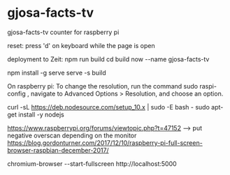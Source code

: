 # gjosa-facts-tv
gjosa-facts-tv counter for raspberry pi

reset: 
press 'd' on keyboard while the page is open

deployment to Zeit:
npm run build
cd build
now --name gjosa-facts-tv

npm install -g serve
serve -s build

On raspberry pi:
To change the resolution, run the command sudo raspi-config , navigate to Advanced Options > Resolution, and choose an option.

curl -sL https://deb.nodesource.com/setup_10.x | sudo -E bash -
sudo apt-get install -y nodejs

https://www.raspberrypi.org/forums/viewtopic.php?t=47152 
--> put negative overscan depending on the monitor
https://blog.gordonturner.com/2017/12/10/raspberry-pi-full-screen-browser-raspbian-december-2017/

chromium-browser --start-fullscreen http://localhost:5000
